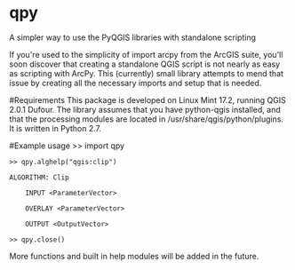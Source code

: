 # qpy
A simpler way to use the PyQGIS libraries with standalone scripting

If you're used to the simplicity of import arcpy from the ArcGIS suite, you'll soon discover that creating a standalone QGIS script is not nearly as easy as scripting with ArcPy. This (currently) small library attempts to mend that issue by creating all the necessary imports and setup that is needed.

#Requirements
This package is developed on Linux Mint 17.2, running QGIS 2.0.1 Dufour. The library assumes that you have python-qgis installed, and that the processing modules are located in /usr/share/qgis/python/plugins. It is written in Python 2.7.

#Example usage
 	>> import qpy
 
 	>> qpy.alghelp("qgis:clip")
 
 	ALGORITHM: Clip
 
 		INPUT <ParameterVector>
 	
		OVERLAY <ParameterVector>
	
		OUTPUT <OutputVector>
		
	>> qpy.close()
	
More functions and built in help modules will be added in the future.
